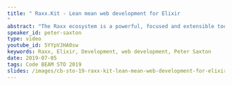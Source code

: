```yaml
---
title: " Raxx.Kit - Lean mean web development for Elixir
"
abstract: "The Raxx ecosystem is a powerful, focused and extensible toolkit for web development. By providing tools focused just on the web layer, it is flexible enough to be used in any kind of application. Raxx.Kit boosts getting started with Raxx. It does this by introducing conventions for project structure, asset management, deployment, testing and more. Now Raxx has reached 1.0, development is focused on bolstering and expanding the conventions in Raxx.Kit that are most useful to developers."
speaker_id: peter-saxton
type: video
youtube_id: 5YYpVJHA0sw
keywords: Raxx, Elixir, Development, web development, Peter Saxton
date: 2019-07-05
tags: Code BEAM STO 2019
slides: /images/cb-sto-19-raxx-kit-lean-mean-web-development-for-elixir-peter-saxton-compressed.pdf
---
```


